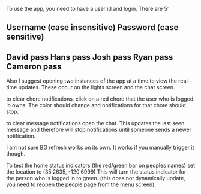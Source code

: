 To use the app, you need to have a user id and login. There are 5:

Username (case insensitive)   Password (case sensitive)
-------------------------------------------------------
David                         pass
Hans                          pass
Josh                          pass
Ryan                          pass
Cameron                       pass
------------------------------------------------------

Also I suggest opening two instances of the app at a time to view the real-time updates. 
These occur on the lights screen and the chat screen.

to clear chore notifications, click on a red chore that the user who is logged in owns. 
The color should change and notifications for that chore should stop.

to clear message notifications open the chat. This updates the last seen message and therefore will stop
notifications until someone sends a newer notification.

I am not sure BG refresh works on its own. It works if you manually trigger it though. 

To test the home status indicators (the red/green bar on peoples names) set the location to (35.2635, -120.6999) 
This will turn the status indicator for the person who is logged in to green. (this does not dynamically update,
you need to reopen the people page from the menu screen). 

